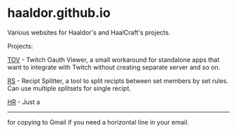# haaldor.github.io
Various websites for Haaldor's and HaalCraft's projects.

Projects:

[TOV](https://haaldor.github.io/TOV/) - Twitch Oauth Viewer, a small workaround for standalone apps that want to integrate with Twitch without creating separate server and so on.

[RS](https://haaldor.github.io/ReciptSplitter/) - Recipt Splitter, a tool to split recipts between set members by set rules. Can use multiple splitsets for single recipt.

[HR](https://haaldor.github.io/hr) - Just a <hr> for copying to Gmail if you need a horizontal line in your email.
